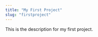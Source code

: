 ```yaml
---
title: "My First Project"
slug: "firstproject"
---
```


This is the description for my first project.
